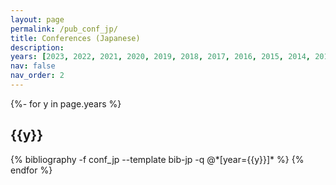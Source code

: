 ```yaml
---
layout: page
permalink: /pub_conf_jp/
title: Conferences (Japanese)
description:
years: [2023, 2022, 2021, 2020, 2019, 2018, 2017, 2016, 2015, 2014, 2013, 2012]
nav: false
nav_order: 2
---
```

<!-- _pages/publications.md -->
<div class="publications">

{%- for y in page.years %}
  <h2 class="year">{{y}}</h2>
  {% bibliography -f conf_jp --template bib-jp -q @*[year={{y}}]* %}
{% endfor %}

</div>
